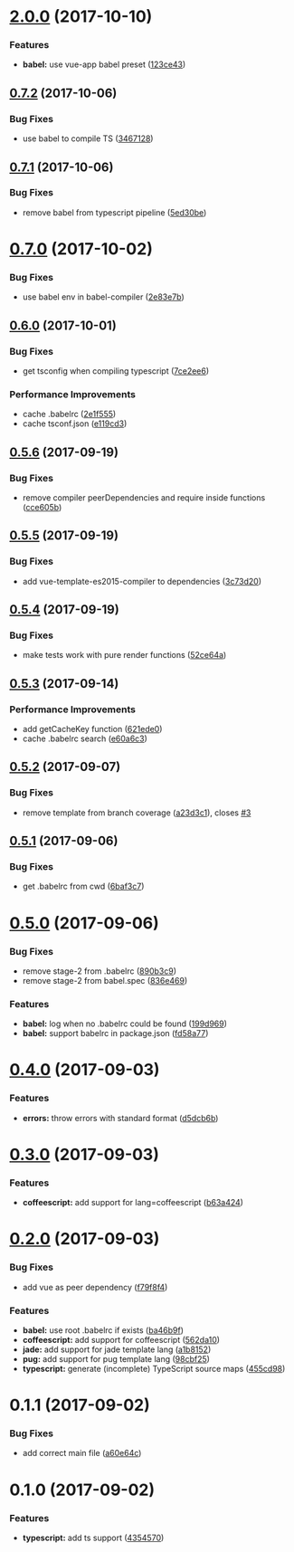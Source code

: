 <a name="0.8.0"></a>
# [2.0.0](https://github.com/eddyerburgh/jest-vue/compare/v0.7.2...v0.8.0) (2017-10-10)

### Features

* **babel:** use vue-app babel preset ([123ce43](https://github.com/eddyerburgh/jest-vue/commit/123ce43))

<a name="0.7.2"></a>
## [0.7.2](https://github.com/eddyerburgh/vue-jest/compare/v0.7.1...v0.7.2) (2017-10-06)


### Bug Fixes

* use babel to compile TS ([3467128](https://github.com/eddyerburgh/vue-jest/commit/3467128))


<a name="0.7.1"></a>
## [0.7.1](https://github.com/eddyerburgh/vue-jest/compare/v0.7.0...v0.7.1) (2017-10-06)

### Bug Fixes

* remove babel from typescript pipeline ([5ed30be](https://github.com/eddyerburgh/vue-jest/commit/5ed30be))

<a name="0.7.0"></a>
# [0.7.0](https://github.com/eddyerburgh/vue-jest/compare/v0.6.0...v0.7.0) (2017-10-02)

### Bug Fixes

* use babel env in babel-compiler ([2e83e7b](https://github.com/eddyerburgh/vue-jest/commit/7ce2ee6))

<a name="0.6.0"></a>
## [0.6.0](https://github.com/eddyerburgh/vue-jest/compare/v0.5.5...v0.6.0) (2017-10-01)

### Bug Fixes

* get tsconfig when compiling typescript ([7ce2ee6](https://github.com/eddyerburgh/vue-jest/commit/7ce2ee6))

### Performance Improvements

* cache .babelrc ([2e1f555](https://github.com/eddyerburgh/vue-jest/commit/2e1f555))
* cache tsconf.json ([e119cd3](https://github.com/eddyerburgh/vue-jest/commit/e119cd3))

<a name="0.5.6"></a>
## [0.5.6](https://github.com/eddyerburgh/vue-jest/compare/v0.5.5...v0.5.6) (2017-09-19)


### Bug Fixes

* remove compiler peerDependencies and require inside functions ([cce605b](https://github.com/eddyerburgh/vue-jest/commit/cce605b))

<a name="0.5.5"></a>
## [0.5.5](https://github.com/eddyerburgh/vue-jest/compare/v0.5.4...v0.5.5) (2017-09-19)


### Bug Fixes

* add vue-template-es2015-compiler to dependencies ([3c73d20](https://github.com/eddyerburgh/vue-jest/commit/3c73d20))

<a name="0.5.4"></a>
## [0.5.4](https://github.com/eddyerburgh/vue-jest/compare/v0.5.3...v0.5.4) (2017-09-19)


### Bug Fixes

* make tests work with pure render functions ([52ce64a](https://github.com/eddyerburgh/vue-jest/commit/52ce64a))

<a name="0.5.3"></a>
## [0.5.3](https://github.com/eddyerburgh/vue-jest/compare/v0.5.2...v0.5.3) (2017-09-14)


### Performance Improvements

* add getCacheKey function ([621ede0](https://github.com/eddyerburgh/vue-jest/commit/621ede0))
* cache .babelrc search ([e60a6c3](https://github.com/eddyerburgh/vue-jest/commit/e60a6c3))


<a name="0.5.2"></a>
## [0.5.2](https://github.com/eddyerburgh/vue-jest/compare/v0.5.1...v0.5.2) (2017-09-07)


### Bug Fixes

* remove template from branch coverage ([a23d3c1](https://github.com/eddyerburgh/vue-jest/commit/a23d3c1)), closes [#3](https://github.com/eddyerburgh/vue-jest/issues/3)

<a name="0.5.1"></a>
## [0.5.1](https://github.com/eddyerburgh/vue-jest/compare/v0.5.0...v0.5.1) (2017-09-06)


### Bug Fixes

* get .babelrc from cwd ([6baf3c7](https://github.com/eddyerburgh/vue-jest/commit/6baf3c7))

<a name="0.5.0"></a>
# [0.5.0](https://github.com/eddyerburgh/vue-jest/compare/v0.4.0...v0.5.0) (2017-09-06)


### Bug Fixes

* remove stage-2 from .babelrc ([890b3c9](https://github.com/eddyerburgh/vue-jest/commit/890b3c9))
* remove stage-2 from babel.spec ([836e469](https://github.com/eddyerburgh/vue-jest/commit/836e469))


### Features

* **babel:** log when no .babelrc could be found ([199d969](https://github.com/eddyerburgh/vue-jest/commit/199d969))
* **babel:** support babelrc in package.json ([fd58a77](https://github.com/eddyerburgh/vue-jest/commit/fd58a77))

<a name="0.4.0"></a>
# [0.4.0](https://github.com/eddyerburgh/vue-jest/compare/v0.3.0...v0.4.0) (2017-09-03)


### Features

* **errors:** throw errors with standard format ([d5dcb6b](https://github.com/eddyerburgh/vue-jest/commit/d5dcb6b))

<a name="0.3.0"></a>
# [0.3.0](https://github.com/eddyerburgh/vue-jest/compare/v0.2.0...v0.3.0) (2017-09-03)


### Features

* **coffeescript:** add support for lang=coffeescript ([b63a424](https://github.com/eddyerburgh/vue-jest/commit/b63a424))

<a name="0.2.0"></a>
# [0.2.0](https://github.com/eddyerburgh/vue-jest/compare/v0.1.1...v0.2.0) (2017-09-03)


### Bug Fixes

* add vue as peer dependency ([f79f8f4](https://github.com/eddyerburgh/vue-jest/commit/f79f8f4))


### Features

* **babel:** use root .babelrc if exists ([ba46b9f](https://github.com/eddyerburgh/vue-jest/commit/ba46b9f))
* **coffeescript:** add support for coffeescript ([562da10](https://github.com/eddyerburgh/vue-jest/commit/562da10))
* **jade:** add support for jade template lang ([a1b8152](https://github.com/eddyerburgh/vue-jest/commit/a1b8152))
* **pug:** add support for pug template lang ([98cbf25](https://github.com/eddyerburgh/vue-jest/commit/98cbf25))
* **typescript:** generate (incomplete) TypeScript source maps ([455cd98](https://github.com/eddyerburgh/vue-jest/commit/455cd98))

<a name="0.1.1"></a>
# 0.1.1 (2017-09-02)

### Bug Fixes

* add correct main file ([a60e64c](https://github.com/eddyerburgh/vue-jest/commit/a60e64c))

<a name="0.1.0"></a>
# 0.1.0 (2017-09-02)

### Features

* **typescript:** add ts support ([4354570](https://github.com/eddyerburgh/vue-jest/commit/4354570))

